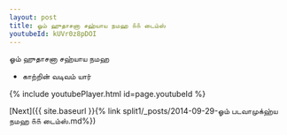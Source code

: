 ```yaml
---
layout: post
title: ஓம் ஹுதாசனா சஹ்யாய நமஹ ௧௧ டைம்ஸ்
youtubeId: kUVr0z8pDOI
---
```

 
 
 ஓம் ஹுதாசனா சஹ்யாய நமஹ  
 
 -  காற்றின் வடிவம் யார் 
 
  
 
  
 
 
 
 
 
 


{% include youtubePlayer.html id=page.youtubeId %}
 
[Next]({{ site.baseurl }}{% link  split1/_posts/2014-09-29-ஓம் படவாமுக்ஹ்ய நமஹ ௧௧ டைம்ஸ்.md%})
 

